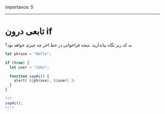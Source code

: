 importance: 5

---
# تابعی درون if

به کد زیر نگاه بیاندازید. نتیجه فراخوانی در خط اخر چه چیزی خواهد بود؟

```js run
let phrase = "Hello";

if (true) {
  let user = "John";

  function sayHi() {
    alert(`${phrase}, ${user}`);
  }
}

*!*
sayHi();
*/!*
```
